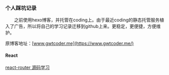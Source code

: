 ### 个人踩坑记录
　　之前使用hexo博客，并托管在coding上。由于最近coding的静态托管服务植入了广告，所以将自己的学习记录迁移到github上来。更稳定，更便捷，方便维护。

原博客地址：[www.gwtcoder.me](https://www.gwtcoder.me/)

#### React
[react-router 源码学习](https://github.com/sohoorc/react-router-source-learning)